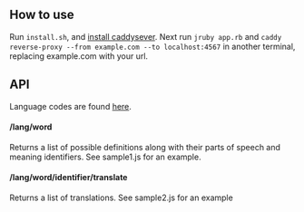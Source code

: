 ## How to use

Run `install.sh`, and [install caddysever](https://caddyserver.com/docs/install). Next run `jruby app.rb` and `caddy reverse-proxy --from example.com --to localhost:4567` in another terminal, replacing example.com with your url.

## API

Language codes are found [here](https://iso639-3.sil.org/code_tables/639/data).

#### /lang/word

Returns a list of possible definitions along with their parts of speech and meaning identifiers. See sample1.js for an example.

#### /lang/word/identifier/translate

Returns a list of translations. See sample2.js for an example



